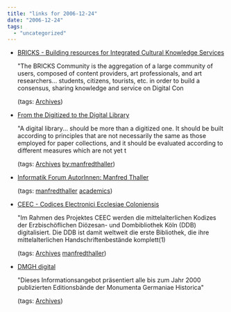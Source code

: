 ```yaml
---
title: "links for 2006-12-24"
date: "2006-12-24"
tags: 
  - "uncategorized"
---
```


- [BRICKS - Building resources for Integrated Cultural Knowledge Services](http://www.brickscommunity.org/what.html)
    
    "The BRICKS Community is the aggregation of a large community of users, composed of content providers, art professionals, and art researchers... students, citizens, tourists, etc. in order to build a consensus, sharing knowledge and service on Digital Con
    
    (tags: [Archives](http://del.icio.us/heinzwittenbrink/Archives))
    
- [From the Digitized to the Digital Library](http://www.dlib.org/dlib/february01/thaller/02thaller.html)
    
    "A digital library... should be more than a digitized one. It should be built according to principles that are not necessarily the same as those employed for paper collections, and it should be evaluated according to different measures which are not yet t
    
    (tags: [Archives](http://del.icio.us/heinzwittenbrink/Archives) [by:manfredthaller](http://del.icio.us/heinzwittenbrink/by:manfredthaller))
    
- [Informatik Forum AutorInnen: Manfred Thaller](http://www.fgi.at/if/autoren/Thaller-Manfred.html)
    
    (tags: [manfredthaller](http://del.icio.us/heinzwittenbrink/manfredthaller) [academics](http://del.icio.us/heinzwittenbrink/academics))
    
- [CEEC - Codices Electronici Ecclesiae Coloniensis](http://www.ceec.uni-koeln.de/)
    
    "Im Rahmen des Projektes CEEC werden die mittelalterlichen Kodizes der Erzbischöflichen Diözesan- und Dombibliothek Köln (DDB) digitalisiert. Die DDB ist damit weltweit die erste Bibliothek, die ihre mittelalterlichen Handschriftenbestände komplett(1)
    
    (tags: [Archives](http://del.icio.us/heinzwittenbrink/Archives) [manfredthaller](http://del.icio.us/heinzwittenbrink/manfredthaller))
    
- [DMGH digital](http://www.dmgh.de/)
    
    "Dieses Informationsangebot präsentiert alle bis zum Jahr 2000 publizierten Editionsbände der Monumenta Germaniae Historica"
    
    (tags: [Archives](http://del.icio.us/heinzwittenbrink/Archives))
